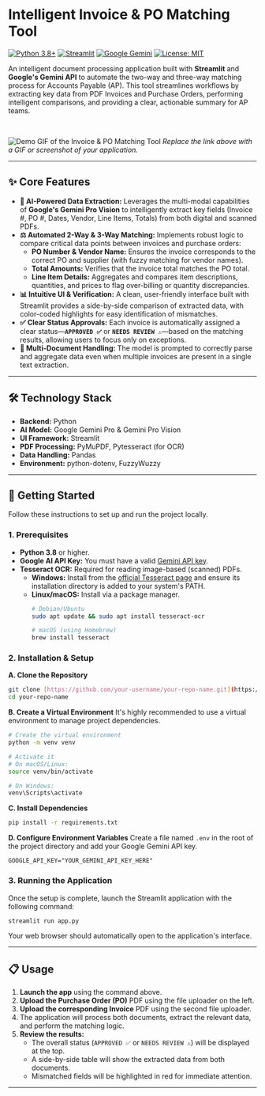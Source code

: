 # Intelligent Invoice & PO Matching Tool

[![Python 3.8+](https://img.shields.io/badge/python-3.8+-blue.svg)](https://www.python.org/downloads/)
[![Streamlit](https://img.shields.io/badge/Streamlit-1.30.0-FF4B4B.svg)](https://streamlit.io)
[![Google Gemini](https://img.shields.io/badge/Google-Gemini_API-4285F4.svg)](https://ai.google.dev/)
[![License: MIT](https://img.shields.io/badge/License-MIT-yellow.svg)](https://opensource.org/licenses/MIT)

An intelligent document processing application built with **Streamlit** and **Google's Gemini API** to automate the two-way and three-way matching process for Accounts Payable (AP). This tool streamlines workflows by extracting key data from PDF Invoices and Purchase Orders, performing intelligent comparisons, and providing a clear, actionable summary for AP teams.

<br>

![Demo GIF of the Invoice & PO Matching Tool](https://i.imgur.com/your-demo-image.gif)
*Replace the link above with a GIF or screenshot of your application.*

---

## ✨ Core Features

* **🤖 AI-Powered Data Extraction:** Leverages the multi-modal capabilities of **Google's Gemini Pro Vision** to intelligently extract key fields (Invoice #, PO #, Dates, Vendor, Line Items, Totals) from both digital and scanned PDFs.
* **⚖️ Automated 2-Way & 3-Way Matching:** Implements robust logic to compare critical data points between invoices and purchase orders:
    * **PO Number & Vendor Name:** Ensures the invoice corresponds to the correct PO and supplier (with fuzzy matching for vendor names).
    * **Total Amounts:** Verifies that the invoice total matches the PO total.
    * **Line Item Details:** Aggregates and compares item descriptions, quantities, and prices to flag over-billing or quantity discrepancies.
* **📊 Intuitive UI & Verification:** A clean, user-friendly interface built with Streamlit provides a side-by-side comparison of extracted data, with color-coded highlights for easy identification of mismatches.
* **✅ Clear Status Approvals:** Each invoice is automatically assigned a clear status—**`APPROVED ✅`** or **`NEEDS REVIEW ⚠️`**—based on the matching results, allowing users to focus only on exceptions.
* **📄 Multi-Document Handling:** The model is prompted to correctly parse and aggregate data even when multiple invoices are present in a single text extraction.

---

## 🛠️ Technology Stack

* **Backend:** Python
* **AI Model:** Google Gemini Pro & Gemini Pro Vision
* **UI Framework:** Streamlit
* **PDF Processing:** PyMuPDF, Pytesseract (for OCR)
* **Data Handling:** Pandas
* **Environment:** python-dotenv, FuzzyWuzzy

---

## 🚀 Getting Started

Follow these instructions to set up and run the project locally.

### 1. Prerequisites

* **Python 3.8** or higher.
* **Google AI API Key:** You must have a valid [Gemini API key](https://ai.google.dev/).
* **Tesseract OCR:** Required for reading image-based (scanned) PDFs.
    * **Windows:** Install from the [official Tesseract page](https://github.com/tesseract-ocr/tesseract) and ensure its installation directory is added to your system's PATH.
    * **Linux/macOS:** Install via a package manager.
        ```bash
        # Debian/Ubuntu
        sudo apt update && sudo apt install tesseract-ocr

        # macOS (using Homebrew)
        brew install tesseract
        ```

### 2. Installation & Setup

**A. Clone the Repository**
```bash
git clone [https://github.com/your-username/your-repo-name.git](https://github.com/your-username/your-repo-name.git)
cd your-repo-name
```

**B. Create a Virtual Environment**
It's highly recommended to use a virtual environment to manage project dependencies.
```bash
# Create the virtual environment
python -m venv venv

# Activate it
# On macOS/Linux:
source venv/bin/activate

# On Windows:
venv\Scripts\activate
```

**C. Install Dependencies**
```bash
pip install -r requirements.txt
```

**D. Configure Environment Variables**
Create a file named `.env` in the root of the project directory and add your Google Gemini API key.
```env
GOOGLE_API_KEY="YOUR_GEMINI_API_KEY_HERE"
```

### 3. Running the Application

Once the setup is complete, launch the Streamlit application with the following command:
```bash
streamlit run app.py
```
Your web browser should automatically open to the application's interface.

---

## 📋 Usage

1.  **Launch the app** using the command above.
2.  **Upload the Purchase Order (PO)** PDF using the file uploader on the left.
3.  **Upload the corresponding Invoice** PDF using the second file uploader.
4.  The application will process both documents, extract the relevant data, and perform the matching logic.
5.  **Review the results:**
    * The overall status (`APPROVED ✅` or `NEEDS REVIEW ⚠️`) will be displayed at the top.
    * A side-by-side table will show the extracted data from both documents.
    * Mismatched fields will be highlighted in red for immediate attention.

---

